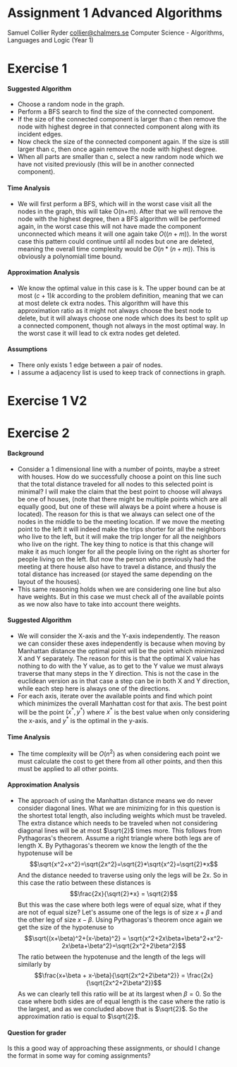 
# Assignment 1 Advanced Algorithms
Samuel Collier Ryder
collier@chalmers.se
Computer Science - Algorithms, Languages and Logic (Year 1)

# Exercise 1
#### Suggested Algorithm
* Choose a random node in the graph. 
* Perform a BFS search to find the size of the connected component. 
* If the size of the connected component is larger than c then remove the node with highest degree in that connected component along with its incident edges. 
* Now check the size of the connected component again. If the size is still larger than c, then once again remove the node with highest degree. 
* When all parts are smaller than c, select a new random node which we have not visited previously (this will be in another connected component). 

#### Time Analysis
* We will first perform a BFS, which will in the worst case visit all the nodes in the graph, this will take O(n+m). After that we will remove the node with the highest degree, then a BFS algorithm will be performed again, in the worst case this will not have made the component unconnected which means it will one again take $O((n+m))$. In the worst case this pattern could continue until all nodes but one are deleted, meaning the overall time complexity would be $O(n*(n+m))$. This is obviously a polynomiall time bound. 

#### Approximation Analysis
* We know the optimal value in this case is k. The upper bound can be at most $(c+1)k$ according to the problem definition, meaning that we can at most delete ck extra nodes. This algorithm will have this approximation ratio as it might not always choose the best node to delete, but it will always choose one node which does its best to split up a connected component, though not always in the most optimal way. In the worst case it will lead to ck extra nodes get deleted. 

#### Assumptions
* There only exists 1 edge between a pair of nodes. 
* I assume a adjacency list is used to keep track of connections in graph. 

# Exercise 1 V2


# Exercise 2
#### Background 
* Consider a 1 dimensional line with a number of points, maybe a street with houses. How do we successfully choose a point on this line such that the total distance traveled for all nodes to this selected point is minimal? I will make the claim that the best point to choose will always be one of houses, (note that there might be multiple points which are all equally good, but one of these will always be a point where a house is located). The reason for this is that we always can select one of the nodes in the middle to be the meeting location. If we move the meeting point to the left it will indeed make the trips shorter for all the neighbors who live to the left, but it will make the trip longer for all the neighbors who live on the right. The key thing to notice is that this change will make it as much longer for all the people living on the right as shorter for people living on the left. But now the person who previously had the meeting at there house also have to travel a distance, and thusly the total distance has increased (or stayed the same depending on the layout of the houses). 
* This same reasoning holds when we are considering one line but also have weights. But in this case we must check all of the available points as we now also have to take into account there weights. 
#### Suggested Algorithm 
* We will consider the X-axis and the Y-axis independently. The reason we can consider these axes independently is because when moving by Manhattan distance the optimal point will be the point which minimized X and Y separately. The reason for this is that the optimal X value has nothing to do with the Y value, as to get to the Y value we must always traverse that many steps in the Y direction. This is not the case in the euclidean version as in that case a step can be in both X and Y direction, while each step here is always one of the directions.  
* For each axis, iterate over the available points and find which point which minimizes the overall Manhattan cost for that axis. The best point will be the point $(x^*,y^*)$ where $x^*$ is the best value when only considering the x-axis, and $y^*$ is the optimal in the y-axis. 

#### Time Analysis
* The time complexity will be $O(n^2)$ as when considering each point we must calculate the cost to get there from all other points, and then this must be applied to all other points. 

#### Approximation Analysis
* The approach of using the Manhattan distance means we do never consider diagonal lines. What we are minimizing for in this question is the shortest total length, also including weights which must be traveled. The extra distance which needs to be traveled when not considering diagonal lines will be at most $\sqrt{2}$ times more. This follows from Pythagoras's theorem. Assume a right triangle where both legs are of length X. By Pythagoras's theorem we know the length of the the hypotenuse will be $$\sqrt{x^2+x^2}=\sqrt{2x^2}=\sqrt{2}*\sqrt{x^2}=\sqrt{2}*x$$And the distance needed to traverse using only the legs will be 2x. So in this case the ratio between these distances is $$\frac{2x}{\sqrt{2}*x} = \sqrt{2}$$But this was the case where both legs were of equal size, what if they are not of equal size? Let's assume one of the legs is of size $x+\beta$ and the other leg of size $x-\beta$. Using Pythagoras's theorem once again we get the size of the hypotenuse to$$\sqrt{(x+\beta)^2+(x-\beta)^2} = \sqrt{x^2+2x\beta+\beta^2+x^2-2x\beta+\beta^2}=\sqrt{2x^2+2\beta^2}$$ The ratio between the hypotenuse and the length of the legs will similarly by $$\frac{x+\beta + x-\beta}{\sqrt{2x^2+2\beta^2}} = \frac{2x}{\sqrt{2x^2+2\beta^2}}$$ As we can clearly tell this ratio will be at its largest when $\beta=0$. So the case where both sides are of equal length is the case where the ratio is the largest, and as we concluded above that is $\sqrt{2}$. So the approximation ratio is equal to $\sqrt{2}$. 
 


#### Question for grader
Is this a good way of approaching these assignments, or should I change the format in some way for coming assignments? 